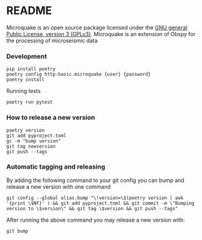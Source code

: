 # README #

Microquake is an open source package licensed under the [GNU general Public License, version 3 (GPLv3)](http://www.gnu.org/licenses/gpl-3.0.html). Microquake is an extension of Obspy for the processing of microseismic data

### Development

```
pip install poetry
poetry config http-basic.microquake {user} {password}
poetry install
```

Running tests

```
poetry run pytest
```

### How to release a new version

```
poetry version
git add pyproject.toml
gc -m "bump version"
git tag newversion
git push --tags
```

### Automatic tagging and releasing

By adding the following command to your git config you can bump and release a new version with one command

```
git config --global alias.bump "\!version=\$(poetry version | awk '{print \$NF}' ) && git add pyproject.toml && git commit -m \"Bumping version to \$version\" && git tag \$version && git push --tags"
```

After running the above command you may release a new version with:

```
git bump
```

